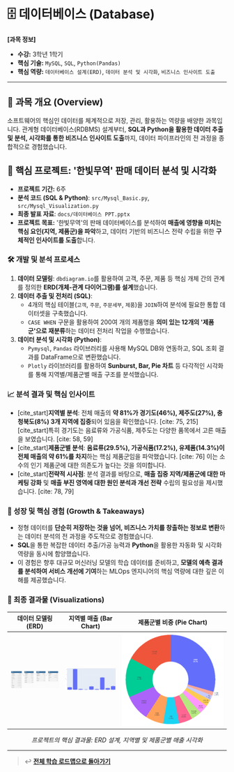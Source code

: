 # 🗄️ 데이터베이스 (Database)

**[과목 정보]**
- **수강:** 3학년 1학기
- **핵심 기술:** `MySQL`, `SQL`, `Python(Pandas)`
- **핵심 역량:** `데이터베이스 설계(ERD)`, `데이터 분석 및 시각화`, `비즈니스 인사이트 도출`

---

## 📖 과목 개요 (Overview)
소프트웨어의 핵심인 데이터를 체계적으로 저장, 관리, 활용하는 역량을 배양한 과목입니다. 관계형 데이터베이스(RDBMS) 설계부터, **SQL과 Python을 활용한 데이터 추출 및 분석, 시각화를 통한 비즈니스 인사이트 도출**까지, 데이터 파이프라인의 전 과정을 종합적으로 경험했습니다.

## 🚀 핵심 프로젝트: '한빛무역' 판매 데이터 분석 및 시각화

- **프로젝트 기간:** 6주
- **분석 코드 (SQL & Python)**: `src/Mysql_Basic.py`, `src/Mysql_Visualization.py`
- **최종 발표 자료**: `docs/데이터베이스 PPT.pptx`
- **프로젝트 목표:** '한빛무역'의 판매 데이터베이스를 분석하여 **매출에 영향을 미치는 핵심 요인(지역, 제품군)을 파악**하고, 데이터 기반의 비즈니스 전략 수립을 위한 **구체적인 인사이트를 도출**합니다.

### 🛠️ 개발 및 분석 프로세스

1.  **데이터 모델링**: `dbdiagram.io`를 활용하여 고객, 주문, 제품 등 핵심 개체 간의 관계를 정의한 **ERD(개체-관계 다이어그램)를 설계**했습니다.
2.  **데이터 추출 및 전처리 (SQL)**:
    -   4개의 핵심 테이블(`고객`, `주문`, `주문세부`, `제품`)을 `JOIN`하여 분석에 필요한 통합 데이터셋을 구축했습니다.
    -   `CASE WHEN` 구문을 활용하여 200여 개의 제품명을 **의미 있는 12개의 '제품군'으로 재분류**하는 데이터 전처리 작업을 수행했습니다.
3.  **데이터 분석 및 시각화 (Python)**:
    -   `Pymysql`, `Pandas` 라이브러리를 사용해 MySQL DB와 연동하고, SQL 조회 결과를 DataFrame으로 변환했습니다.
    -   `Plotly` 라이브러리를 활용하여 **Sunburst, Bar, Pie 차트** 등 다각적인 시각화를 통해 지역별/제품군별 매출 구조를 분석했습니다.

### 📈 분석 결과 및 핵심 인사이트

-   [cite_start]**지역별 분석**: 전체 매출의 **약 81%가 경기도(46%), 제주도(27%), 충청북도(8%) 3개 지역에 집중**되어 있음을 확인했습니다. [cite: 75, 215] [cite_start]특히 경기도는 음료류와 가공식품, 제주도는 다양한 품목에서 고른 매출을 보였습니다. [cite: 58, 59]
-   [cite_start]**제품군별 분석**: **음료류(29.5%), 가공식품(17.2%), 유제품(14.3%)이 전체 매출의 약 61%를 차지**하는 핵심 제품군임을 파악했습니다. [cite: 76] 이는 소수의 인기 제품군에 대한 의존도가 높다는 것을 의미합니다.
-   [cite_start]**전략적 시사점**: 분석 결과를 바탕으로, **매출 집중 지역/제품군에 대한 마케팅 강화** 및 **매출 부진 영역에 대한 원인 분석과 개선 전략** 수립의 필요성을 제시했습니다. [cite: 78, 79]

### 🌱 성장 및 핵심 경험 (Growth & Takeaways)
-   정형 데이터를 **단순히 저장하는 것을 넘어, 비즈니스 가치를 창출하는 정보로 변환**하는 데이터 분석의 전 과정을 주도적으로 경험했습니다.
-   **SQL**을 통한 복잡한 데이터 추출/가공 능력과 **Python**을 활용한 자동화 및 시각화 역량을 동시에 함양했습니다.
-   이 경험은 향후 대규모 머신러닝 모델의 학습 데이터를 준비하고, **모델의 예측 결과를 분석하여 서비스 개선에 기여**하는 MLOps 엔지니어의 핵심 역량에 대한 깊은 이해를 제공했습니다.

### 📸 최종 결과물 (Visualizations)

| 데이터 모델링 (ERD) | 지역별 매출 (Bar Chart) | 제품군별 비중 (Pie Chart) |
| :---: | :---: | :---: |
| <img src="./assets/db-erd.png" alt="데이터베이스 ERD" width="250"/> | <img src="./assets/sales-by-region.png" alt="지역별 매출" width="250"/> | <img src="./assets/sales-by-category.png" alt="제품군별 매출" ancho="250"/> |
*<p align="center">프로젝트의 핵심 결과물: ERD 설계, 지역별 및 제품군별 매출 시각화</p>*

---
> ↩️ **[전체 학습 로드맵으로 돌아가기](../../README.md)**